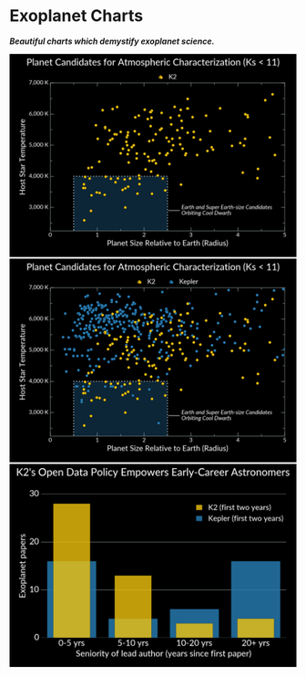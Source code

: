 # Exoplanet Charts

***Beautiful charts which demystify exoplanet science.***

![](https://raw.githubusercontent.com/barentsen/exoplanet-charts/master/k2-planets/k2-planets-for-atmospheric-characterization.png)
![](https://raw.githubusercontent.com/barentsen/exoplanet-charts/master/k2-planets/k2-planets-for-atmospheric-characterization-with-kepler.png)
![](https://raw.githubusercontent.com/barentsen/exoplanet-charts/master/publication-stats/kepler-author-seniority.png)

